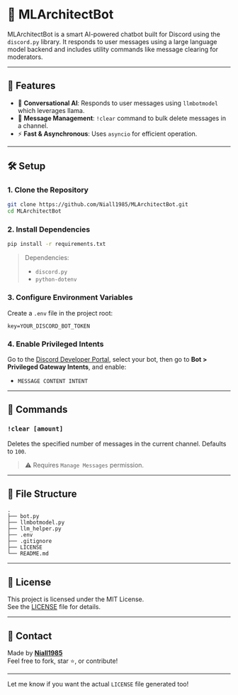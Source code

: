 # 🤖 MLArchitectBot

MLArchitectBot is a smart AI-powered chatbot built for Discord using the `discord.py` library. It responds to user messages using a large language model backend and includes utility commands like message clearing for moderators.

---

## 🚀 Features

- 🧠 **Conversational AI**: Responds to user messages using `llmbotmodel` which leverages llama.
- 🧹 **Message Management**: `!clear` command to bulk delete messages in a channel.
- ⚡ **Fast & Asynchronous**: Uses `asyncio` for efficient operation.

---

## 🛠️ Setup

### 1. Clone the Repository

```bash
git clone https://github.com/Niall1985/MLArchitectBot.git
cd MLArchitectBot
```

### 2. Install Dependencies

```bash
pip install -r requirements.txt
```

> Dependencies:
> - `discord.py`
> - `python-dotenv`

### 3. Configure Environment Variables

Create a `.env` file in the project root:

```
key=YOUR_DISCORD_BOT_TOKEN
```

### 4. Enable Privileged Intents

Go to the [Discord Developer Portal](https://discord.com/developers/applications), select your bot, then go to **Bot > Privileged Gateway Intents**, and enable:
- `MESSAGE CONTENT INTENT`

---

## 📜 Commands

### `!clear [amount]`

Deletes the specified number of messages in the current channel. Defaults to `100`.

> ⚠️ Requires `Manage Messages` permission.

---

## 📂 File Structure

```
.
├── bot.py            
├── llmbotmodel.py
├── llm_helper.py     
├── .env
├── .gitignore               
├── LICENSE
└── README.md           
```

---

## 📄 License

This project is licensed under the MIT License.  
See the [LICENSE](LICENSE) file for details.

---

## 💬 Contact

Made by **[Niall1985](https://github.com/Niall1985)**  
Feel free to fork, star ⭐, or contribute!

---

Let me know if you want the actual `LICENSE` file generated too!